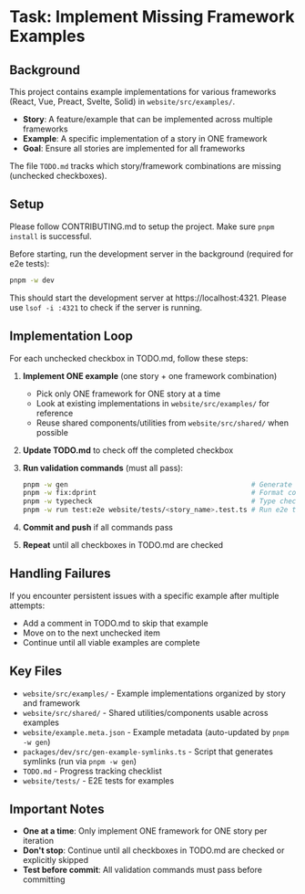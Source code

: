 # Task: Implement Missing Framework Examples

## Background

This project contains example implementations for various frameworks (React, Vue, Preact, Svelte, Solid) in `website/src/examples/`.

- **Story**: A feature/example that can be implemented across multiple frameworks
- **Example**: A specific implementation of a story in ONE framework
- **Goal**: Ensure all stories are implemented for all frameworks

The file `TODO.md` tracks which story/framework combinations are missing (unchecked checkboxes).

## Setup

Please follow CONTRIBUTING.md to setup the project. Make sure `pnpm install` is successful.

Before starting, run the development server in the background (required for e2e tests):

```bash
pnpm -w dev
```

This should start the development server at https://localhost:4321. Please use `lsof -i :4321` to check if the server is running.

## Implementation Loop

For each unchecked checkbox in TODO.md, follow these steps:

1. **Implement ONE example** (one story + one framework combination)

   - Pick only ONE framework for ONE story at a time
   - Look at existing implementations in `website/src/examples/` for reference
   - Reuse shared components/utilities from `website/src/shared/` when possible

2. **Update TODO.md** to check off the completed checkbox

3. **Run validation commands** (must all pass):

   ```bash
   pnpm -w gen                                             # Generate symlinks and update metadata
   pnpm -w fix:dprint                                      # Format code
   pnpm -w typecheck                                       # Type check
   pnpm -w run test:e2e website/tests/<story_name>.test.ts # Run e2e test (replace <story_name>)
   ```

4. **Commit and push** if all commands pass

5. **Repeat** until all checkboxes in TODO.md are checked

## Handling Failures

If you encounter persistent issues with a specific example after multiple attempts:

- Add a comment in TODO.md to skip that example
- Move on to the next unchecked item
- Continue until all viable examples are complete

## Key Files

- `website/src/examples/` - Example implementations organized by story and framework
- `website/src/shared/` - Shared utilities/components usable across examples
- `website/example.meta.json` - Example metadata (auto-updated by `pnpm -w gen`)
- `packages/dev/src/gen-example-symlinks.ts` - Script that generates symlinks (run via `pnpm -w gen`)
- `TODO.md` - Progress tracking checklist
- `website/tests/` - E2E tests for examples

## Important Notes

- **One at a time**: Only implement ONE framework for ONE story per iteration
- **Don't stop**: Continue until all checkboxes in TODO.md are checked or explicitly skipped
- **Test before commit**: All validation commands must pass before committing
